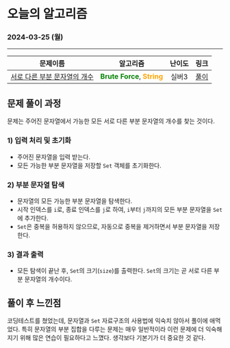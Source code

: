 # **오늘의 알고리즘**
### 2024-03-25 (월)
---

문제이름|알고리즘|난이도|링크|
|:---:|:---:|:---:|:---:|
|[서로 다른 부분 문자열의 개수](https://www.acmicpc.net/problem/11478)|<span style="color:green">**Brute Force**</span>, <span style="color:orange">**String**</span>|실버3|[풀이](https://github.com/hotchapa/Algorithm/blob/c1cc8a963b979fbd23da42f004682adf88e770b0/JS/Baekjoon/11478.js)|

## 문제 풀이 과정

문제는 주어진 문자열에서 가능한 모든 서로 다른 부분 문자열의 개수를 찾는 것이다.

### 1) 입력 처리 및 초기화
- 주어진 문자열을 입력 받는다.
- 모든 가능한 부분 문자열을 저장할 `Set` 객체를 초기화한다.

### 2) 부분 문자열 탐색
- 문자열의 모든 가능한 부분 문자열을 탐색한다.
- 시작 인덱스를 `i`로, 종료 인덱스를 `j`로 하여, `i`부터 `j`까지의 모든 부분 문자열을 `Set`에 추가한다.
- `Set`은 중복을 허용하지 않으므로, 자동으로 중복을 제거하면서 부분 문자열을 저장한다.

### 3) 결과 출력
- 모든 탐색이 끝난 후, `Set`의 크기(`size`)를 출력한다. `Set`의 크기는 곧 서로 다른 부분 문자열의 개수이다.

## 풀이 후 느낀점
코딩테스트를 쳤었는데, 문자열과 `Set` 자료구조의 사용법에 익숙치 않아서 풀이에 애먹었다. 특히 문자열의 부분 집합을 다루는 문제는 매우 일반적이라 이런 문제에 더 익숙해지기 위해 많은 연습이 필요하다고 느꼈다. 생각보다 기본기가 더 중요한 것 같다.